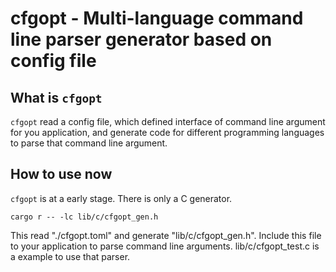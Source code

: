 # cfgopt - Multi-language command line parser generator based on config file

## What is `cfgopt`

`cfgopt` read a config file, which defined interface of command line argument
for you application, and generate code for different programming languages to
parse that command line argument.

## How to use now

`cfgopt` is at a early stage. There is only a C generator.

	cargo r -- -lc lib/c/cfgopt_gen.h

This read "./cfgopt.toml" and generate "lib/c/cfgopt_gen.h". Include this file
to your application to parse command line arguments. lib/c/cfgopt_test.c is a
example to use that parser.
